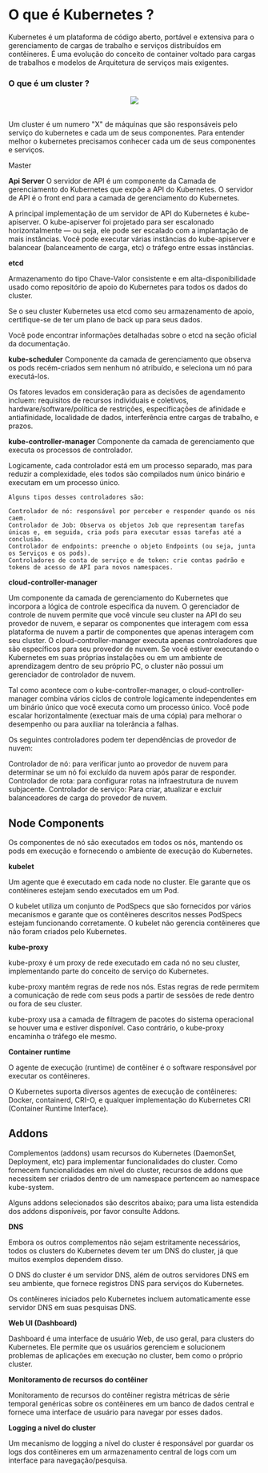 # O que é Kubernetes ?

Kubernetes é um plataforma de código aberto, portável e extensiva para o gerenciamento de cargas de trabalho e serviços distribuídos em contêineres. É uma evolução do conceito de container voltado para cargas de trabalhos e modelos de Arquitetura de serviços mais exigentes.

### O que é um cluster ?

<div style="text-align:center"><img src="https://dytvr9ot2sszz.cloudfront.net/wp-content/uploads/2020/05/k8saks1-1.jpg" /></div></br>

Um cluster é um numero "X" de máquinas que são responsáveis pelo serviço do kubernetes e cada um de seus componentes. Para entender melhor o kubernetes precisamos conhecer cada um de seus componentes e serviços.

Master


**Api Server**
O servidor de API é um componente da Camada de gerenciamento do Kubernetes que expõe a API do Kubernetes. O servidor de API é o front end para a camada de gerenciamento do Kubernetes.

A principal implementação de um servidor de API do Kubernetes é kube-apiserver. O kube-apiserver foi projetado para ser escalonado horizontalmente — ou seja, ele pode ser escalado com a implantação de mais instâncias. Você pode executar várias instâncias do kube-apiserver e balancear (balanceamento de carga, etc) o tráfego entre essas instâncias.

**etcd**

Armazenamento do tipo Chave-Valor consistente e em alta-disponibilidade usado como repositório de apoio do Kubernetes para todos os dados do cluster.

Se o seu cluster Kubernetes usa etcd como seu armazenamento de apoio, certifique-se de ter um plano de back up para seus dados.

Você pode encontrar informações detalhadas sobre o etcd na seção oficial da documentação.

**kube-scheduler**
Componente da camada de gerenciamento que observa os pods recém-criados sem nenhum nó atribuído, e seleciona um nó para executá-los.

Os fatores levados em consideração para as decisões de agendamento incluem: requisitos de recursos individuais e coletivos, hardware/software/política de restrições, especificações de afinidade e antiafinidade, localidade de dados, interferência entre cargas de trabalho, e prazos.

**kube-controller-manager**
Componente da camada de gerenciamento que executa os processos de controlador.

Logicamente, cada controlador está em um processo separado, mas para reduzir a complexidade, eles todos são compilados num único binário e executam em um processo único.

```
Alguns tipos desses controladores são:

Controlador de nó: responsável por perceber e responder quando os nós caem.
Controlador de Job: Observa os objetos Job que representam tarefas únicas e, em seguida, cria pods para executar essas tarefas até a conclusão.
Controlador de endpoints: preenche o objeto Endpoints (ou seja, junta os Serviços e os pods).
Controladores de conta de serviço e de token: crie contas padrão e tokens de acesso de API para novos namespaces.
```

**cloud-controller-manager**

Um componente da camada de gerenciamento do Kubernetes que incorpora a lógica de controle específica da nuvem. O gerenciador de controle de nuvem permite que você vincule seu cluster na API do seu provedor de nuvem, e separar os componentes que interagem com essa plataforma de nuvem a partir de componentes que apenas interagem com seu cluster.
O cloud-controller-manager executa apenas controladores que são específicos para seu provedor de nuvem. Se você estiver executando o Kubernetes em suas próprias instalações ou em um ambiente de aprendizagem dentro de seu próprio PC, o cluster não possui um gerenciador de controlador de nuvem.

Tal como acontece com o kube-controller-manager, o cloud-controller-manager combina vários ciclos de controle logicamente independentes em um binário único que você executa como um processo único. Você pode escalar horizontalmente (exectuar mais de uma cópia) para melhorar o desempenho ou para auxiliar na tolerância a falhas.

Os seguintes controladores podem ter dependências de provedor de nuvem:

Controlador de nó: para verificar junto ao provedor de nuvem para determinar se um nó foi excluído da nuvem após parar de responder.
Controlador de rota: para configurar rotas na infraestrutura de nuvem subjacente.
Controlador de serviço: Para criar, atualizar e excluir balanceadores de carga do provedor de nuvem.


## Node Components

Os componentes de nó são executados em todos os nós, mantendo os pods em execução e fornecendo o ambiente de execução do Kubernetes.

**kubelet**

Um agente que é executado em cada node no cluster. Ele garante que os contêineres estejam sendo executados em um Pod.

O kubelet utiliza um conjunto de PodSpecs que são fornecidos por vários mecanismos e garante que os contêineres descritos nesses PodSpecs estejam funcionando corretamente. O kubelet não gerencia contêineres que não foram criados pelo Kubernetes.

**kube-proxy**

kube-proxy é um proxy de rede executado em cada nó no seu cluster, implementando parte do conceito de serviço do Kubernetes.

kube-proxy mantém regras de rede nos nós. Estas regras de rede permitem a comunicação de rede com seus pods a partir de sessões de rede dentro ou fora de seu cluster.

kube-proxy usa a camada de filtragem de pacotes do sistema operacional se houver uma e estiver disponível. Caso contrário, o kube-proxy encaminha o tráfego ele mesmo.

**Container runtime**

O agente de execução (runtime) de contêiner é o software responsável por executar os contêineres.

O Kubernetes suporta diversos agentes de execução de contêineres: Docker, containerd, CRI-O, e qualquer implementação do Kubernetes CRI (Container Runtime Interface).

## Addons
Complementos (addons) usam recursos do Kubernetes (DaemonSet, Deployment, etc) para implementar funcionalidades do cluster. Como fornecem funcionalidades em nível do cluster, recursos de addons que necessitem ser criados dentro de um namespace pertencem ao namespace kube-system.

Alguns addons selecionados são descritos abaixo; para uma lista estendida dos addons disponíveis, por favor consulte Addons.

**DNS**

Embora os outros complementos não sejam estritamente necessários, todos os clusters do Kubernetes devem ter um DNS do cluster, já que muitos exemplos dependem disso.

O DNS do cluster é um servidor DNS, além de outros servidores DNS em seu ambiente, que fornece registros DNS para serviços do Kubernetes.

Os contêineres iniciados pelo Kubernetes incluem automaticamente esse servidor DNS em suas pesquisas DNS.

**Web UI (Dashboard)**

Dashboard é uma interface de usuário Web, de uso geral, para clusters do Kubernetes. Ele permite que os usuários gerenciem e solucionem problemas de aplicações em execução no cluster, bem como o próprio cluster.

**Monitoramento de recursos do contêiner**

Monitoramento de recursos do contêiner registra métricas de série temporal genéricas sobre os contêineres em um banco de dados central e fornece uma interface de usuário para navegar por esses dados.

**Logging a nivel do cluster**

Um mecanismo de logging a nível do cluster é responsável por guardar os logs dos contêineres em um armazenamento central de logs com um interface para navegação/pesquisa.
